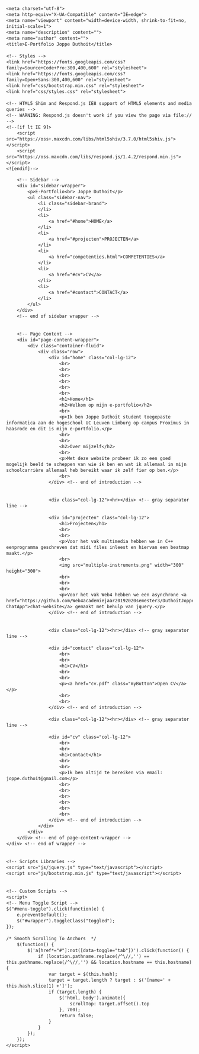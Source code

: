 <!DOCTYPE html>
<html lang="en">
<head>

    <meta charset="utf-8">
    <meta http-equiv="X-UA-Compatible" content="IE=edge">
    <meta name="viewport" content="width=device-width, shrink-to-fit=no, initial-scale=1">
    <meta name="description" content="">
    <meta name="author" content="">
    <title>E-Portfolio Joppe Duthoit</title>

    <!-- Styles -->
	<link href="https://fonts.googleapis.com/css?family=Source+Code+Pro:300,400,600" rel="stylesheet">
	<link href="https://fonts.googleapis.com/css?family=Open+Sans:300,400,600" rel="stylesheet">
    <link href="css/bootstrap.min.css" rel="stylesheet">
    <link href="css/styles.css" rel="stylesheet">

    <!-- HTML5 Shim and Respond.js IE8 support of HTML5 elements and media queries -->
    <!-- WARNING: Respond.js doesn't work if you view the page via file:// -->
    <!--[if lt IE 9]>
        <script src="https://oss+.maxcdn.com/libs/html5shiv/3.7.0/html5shiv.js"></script>
        <script src="https://oss.maxcdn.com/libs/respond.js/1.4.2/respond.min.js"></script>
    <![endif]-->

</head>
<body>
    <div id="wrapper">

        <!-- Sidebar -->
        <div id="sidebar-wrapper">
			<p>E-Portfolio<br> Joppe Duthoit</p>
            <ul class="sidebar-nav">
                <li class="sidebar-brand">
                </li>
                <li>
                    <a href="#home">HOME</a>
                </li>
				<li>
                    <a href="#projecten">PROJECTEN</a>
                </li>
                <li>
                    <a href="competenties.html">COMPETENTIES</a>
				</li>
				<li>
					<a href="#cv">CV</a>
				</li>
                <li>
                    <a href="#contact">CONTACT</a>
                </li>
            </ul>
        </div>
        <!-- end of sidebar wrapper -->


        <!-- Page Content -->
        <div id="page-content-wrapper">
            <div class="container-fluid">
                <div class="row">
                    <div id="home" class="col-lg-12">
                        <br>
                        <br>
                        <br>
                        <br>
                        <br>
                        <br>
                        <h1>Home</h1>
                        <h2>Welkom op mijn e-portfolio</h2>
                        <br>
                        <p>Ik ben Joppe Duthoit student toegepaste informatica aan de hogeschool UC Leuven Limburg op campus Proximus in haasrode en dit is mijn e-portfolio.</p>
                        <br>
                        <br>
                        <h2>Over mijzelf</h2>
                        <br>
                        <p>Met deze website probeer ik zo een goed mogelijk beeld te scheppen van wie ik ben en wat ik allemaal in mijn schoolcarrière allemaal heb bereikt waar ik zelf fier op ben.</p>
                        <br>
					</div> <!-- end of introduction -->
                    

					<div class="col-lg-12"><hr></div> <!-- gray separator line -->
                    
                    <div id="projecten" class="col-lg-12">
                        <h1>Projecten</h1>
                        <br>
                        <br>
                        <p>Voor het vak multimedia hebben we in C++ eenprogramma geschreven dat midi files inleest en hiervan een beatmap maakt.</p>
                        <br>
                        <img src="multiple-instruments.png" width="300" height="300">
                        <br>
                        <br>
                        <br>
                        <p>Voor het vak Web4 hebben we een asynchrone <a href="https://github.com/Web4academiejaar20192020semester3/DuthoitJoppe-ChatApp">chat-website</a> gemaakt met behulp van jquery.</p>
					</div> <!-- end of introduction -->
                    

					<div class="col-lg-12"><hr></div> <!-- gray separator line -->
                    
                    <div id="contact" class="col-lg-12">
                        <br>
                        <br>
                        <h1>CV</h1>
                        <br>
                        <br>
                        <p><a href="cv.pdf" class="myButton">Open CV</a></p>
                        <br>
                        <br>
					</div> <!-- end of introduction -->

					<div class="col-lg-12"><hr></div> <!-- gray separator line -->
                    
                    <div id="cv" class="col-lg-12">
                        <br>
                        <br>
                        <h1>Contact</h1>
                        <br>
                        <br>
                        <p>Ik ben altijd te bereiken via email: joppe.duthoit@gmail.com</p>
                        <br>
                        <br>
                        <br>
                        <br>
                        <br>
                        <br>
					</div> <!-- end of introduction -->
                </div>
            </div>
        </div> <!-- end of page-content-wrapper -->
    </div> <!-- end of wrapper -->
    

    <!-- Scripts Libraries -->
    <script src="js/jquery.js" type="text/javascript"></script>
    <script src="js/bootstrap.min.js" type="text/javascript"></script>

	
	<!-- Custom Scripts -->
    <script>
    <!-- Menu Toggle Script -->
	$("#menu-toggle").click(function(e) {
        e.preventDefault();
        $("#wrapper").toggleClass("toggled");
    });
	
	/* Smooth Scrolling To Anchors  */
		$(function() {
			$('a[href*="#"]:not([data-toggle="tab"])').click(function() {
				if (location.pathname.replace(/^\//,'') == this.pathname.replace(/^\//,'') && location.hostname == this.hostname) {
					var target = $(this.hash);
					target = target.length ? target : $('[name=' + this.hash.slice(1) +']');
					if (target.length) {
						$('html, body').animate({
							scrollTop: target.offset().top
						}, 700);
						return false;
					}
				}
			});
		});
	</script>

</body>
</html>
